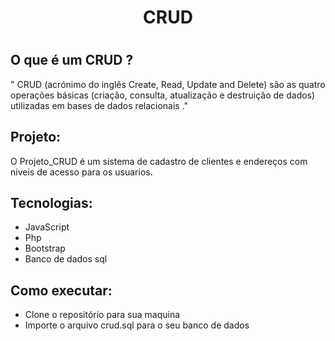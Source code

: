 <h1 align="center">CRUD<h1>

<h2>O que é um CRUD ?</h2>

" CRUD (acrónimo do inglês Create, Read, Update and Delete) são as quatro operações básicas (criação, consulta, atualização e destruição de dados) utilizadas em bases de dados relacionais ."

<h2>Projeto:</h2>

O Projeto_CRUD é um sistema de cadastro de clientes e endereços com niveis de acesso para os usuarios.

<h2>Tecnologias:</h2> 

<ul>
<li>JavaScript</li>
<li>Php</li>
<li>Bootstrap</li>
<li>Banco de dados sql</li>
</ul>

<h2>Como executar:</h2>

<ul>
<li>Clone o repositório para sua maquina</li>
<li>Importe o arquivo crud.sql para o seu banco de dados</li>
</ul>

